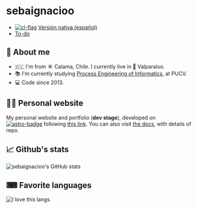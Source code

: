 # sebaignacioo

- [![cl-flag]][cl-link] [Versión nativa (español)][cl-link]
- [To-do][todo-link]

## 👤 About me

- 🇨🇱 I'm from ☀ Calama, Chile. I currently live in 🌊 Valparaíso.
- 📚 I'm currently studying [Process Engineering of Informatics][pucv-link], at PUCV.
- 💻 Code since 2013.

## 📄🚀 Personal website

My personal website and portfolio (**dev stage**), developed on [![astro-badge]][astro-web] following [this link][personal-web]. You can also visit [the docs](README_web.md), with details of repo.

## 📈 Github's stats

![sebaignacioo's GitHub stats](https://github-readme-stats.vercel.app/api?username=sebaignacioo&count_private=true&show_icons=true&theme=aura&locale=en&include_all_commits=true&custom_title=sebaignacioo%20en%20Github)

## ⌨ Favorite languages

![I love this langs](https://github-readme-stats.vercel.app/api/top-langs/?username=sebaignacioo&layout=compact&theme=aura&locale=en)

[personal-web]: https://sgarciad.me 'sgarciad.me'
[astro-badge]: https://img.shields.io/badge/Astro-FF5D01?logo=astro&logoColor=fff&style=flat-square
[astro-web]: https://astro.build/
[en-flag]: https://upload.wikimedia.org/wikipedia/commons/thumb/a/a5/Flag_of_the_United_Kingdom_%281-2%29.svg/32px-Flag_of_the_United_Kingdom_%281-2%29.svg.png
[en-link]: README_en.md
[todo-link]: TODO.md
[cl-flag]: https://upload.wikimedia.org/wikipedia/commons/thumb/7/78/Flag_of_Chile.svg/32px-Flag_of_Chile.svg.png
[cl-link]: README.md
[pucv-link]: https://www.pucv.cl/pucv/pregrado/ingenieria-en-informatica
